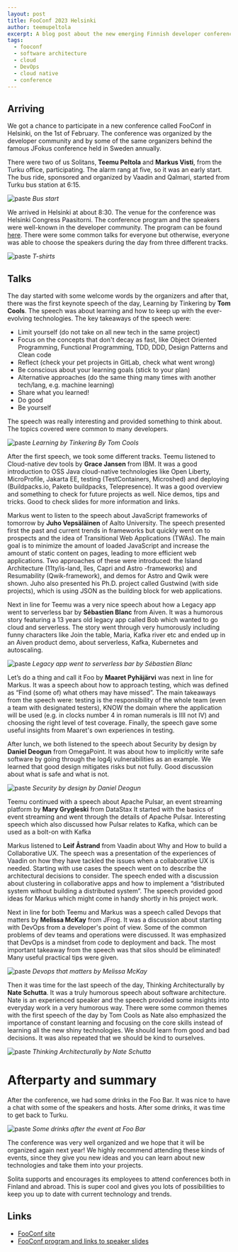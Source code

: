 ```yaml
---
layout: post
title: FooConf 2023 Helsinki
author: teemupeltola
excerpt: A blog post about the new emerging Finnish developer conference, FooConf 2023 Helsinki, held 1.2.2023
tags:
  - fooconf
  - software architecture
  - cloud
  - DevOps
  - cloud native
  - conference
---
```


## Arriving

We got a chance to participate in a new conference called FooConf in Helsinki, on the 1st of February. The conference was organized by the developer community and by some of the same organizers behind the famous JFokus conference held in Sweden annually.

There were two of us Solitans, **Teemu Peltola** and **Markus Visti**, from the Turku office, participating. The alarm rang at five, so it was an early start. The bus ride, sponsored and organized by Vaadin and Qalmari, started from Turku bus station at 6:15.

![paste](/img/2023-fooconf/fooconf2023_1.jpg)
_Bus start_

We arrived in Helsinki at about 8:30. The venue for the conference was Helsinki Congress Paasitorni. The conference program and the speakers were well-known in the developer community. The program can be found [here](https://www.fooconf.fi/schedule). There were some common talks for everyone but otherwise, everyone was able to choose the speakers during the day from three different tracks.

![paste](/img/2023-fooconf/fooconf2023_2.jpg)
_T-shirts_

## Talks

The day started with some welcome words by the organizers and after that, there was the first keynote speech of the day, Learning by Tinkering by **Tom Cools**. The speech was about learning and how to keep up with the ever-evolving technologies. The key takeaways of the speech were:

- Limit yourself (do not take on all new tech in the same project)
- Focus on the concepts that don't decay as fast, like Object Oriented Programming, Functional Programming, TDD, DDD, Design Patterns and Clean code
- Reflect (check your pet projects in GitLab, check what went wrong)
- Be conscious about your learning goals (stick to your plan)
- Alternative approaches (do the same thing many times with another tech/lang, e.g. machine learning)
- Share what you learned!
- Do good
- Be yourself

The speech was really interesting and provided something to think about. The topics covered were common to many developers.

![paste](/img/2023-fooconf/fooconf2023_4.jpg)
_Learning by Tinkering By Tom Cools_

After the first speech, we took some different tracks. Teemu listened to Cloud-native dev tools by **Grace Jansen** from IBM. It was a good introduction to OSS Java cloud-native technologies like Open Liberty, MicroProfile, Jakarta EE, testing (TestContainers, Microshed) and deploying (Buildpacks.io, Paketo buildpacks, Telepresence). It was a good overview and something to check for future projects as well. Nice demos, tips and tricks. Good to check slides for more information and links.

Markus went to listen to the speech about JavaScript frameworks of tomorrow by **Juho Vepsäläinen** of Aalto University. The speech presented first the past and current trends in frameworks but quickly went on to prospects and the idea of Transitional Web Applications (TWAs). The main goal is to minimize the amount of loaded JavaScript and increase the amount of static content on pages, leading to more efficient web applications. Two approaches of these were introduced: the Island Architecture (11ty/is-land, îles, Capri and Astro -frameworks) and Resumability (Qwik-framework), and demos for Astro and Qwik were shown. Juho also presented his Ph.D. project called Gustwind (with side projects), which is using JSON as the building block for web applications.

Next in line for Teemu was a very nice speech about how a Legacy app went to serverless bar by **Sébastien Blanc** from Aiven. It was a humorous story featuring a 13 years old legacy app called Bob which wanted to go cloud and serverless. The story went through very humorously including funny characters like Join the table, Maria, Kafka river etc and ended up in an Aiven product demo, about serverless, Kafka, Kubernetes and autoscaling.

![paste](/img/2023-fooconf/fooconf2023_5.jpg)
_Legacy app went to serverless bar by Sébastien Blanc_

Let’s do a thing and call it Foo by **Maaret Pyhäjärvi** was next in line for Markus. It was a speech about how to approach testing, which was defined as “Find (some of) what others may have missed”. The main takeaways from the speech were: testing is the responsibility of the whole team (even a team with designated testers), KNOW the domain where the application will be used (e.g. in clocks number 4 in roman numerals is IIII not IV) and choosing the right level of test coverage. Finally, the speech gave some useful insights from Maaret's own experiences in testing.

After lunch, we both listened to the speech about Security by design by **Daniel Deogun** from OmegaPoint. It was about how to implicitly write safe software by going through the log4j vulnerabilities as an example. We learned that good design mitigates risks but not fully. Good discussion about what is safe and what is not.

![paste](/img/2023-fooconf/fooconf2023_6.jpg)
_Security by design by Daniel Deogun_

Teemu continued with a speech about Apache Pulsar, an event streaming platform by **Mary Grygleski** from DataStax It started with the basics of event streaming and went through the details of Apache Pulsar. Interesting speech which also discussed how Pulsar relates to Kafka, which can be used as a bolt-on with Kafka

Markus listened to **Leif Åstrand** from Vaadin about Why and How to build a Collaborative UX. The speech was a presentation of the experiences of Vaadin on how they have tackled the issues when a collaborative UX is needed. Starting with use cases the speech went on to describe the architectural decisions to consider. The speech ended with a discussion about clustering in collaborative apps and how to implement a “distributed system without building a distributed system”. The speech provided good ideas for Markus which might come in handy shortly in his project work.

Next in line for both Teemu and Markus was a speech called Devops that matters by **Melissa McKay** from JFrog. It was a discussion about starting with DevOps from a developer's point of view. Some of the common problems of dev teams and operations were discussed. It was emphasized that DevOps is a mindset from code to deployment and back. The most important takeaway from the speech was that silos should be eliminated! Many useful practical tips were given.

![paste](/img/2023-fooconf/fooconf2023_7.jpg)
_Devops that matters by Melissa McKay_

Then it was time for the last speech of the day, Thinking Architecturally by **Nate Schutta**. It was a truly humorous speech about software architecture. Nate is an experienced speaker and the speech provided some insights into everyday work in a very humorous way. There were some common themes with the first speech of the day by Tom Cools as Nate also emphasized the importance of constant learning and focusing on the core skills instead of learning all the new shiny technologies. We should learn from good and bad decisions. It was also repeated that we should be kind to ourselves.

![paste](/img/2023-fooconf/fooconf2023_8.jpg)
_Thinking Architecturally by Nate Schutta_

# Afterparty and summary

After the conference, we had some drinks in the Foo Bar. It was nice to have a chat with some of the speakers and hosts. After some drinks, it was time to get back to Turku.

![paste](/img/2023-fooconf/fooconf2023_9.jpg)
_Some drinks after the event at Foo Bar_

The conference was very well organized and we hope that it will be organized again next year! We highly recommend attending these kinds of events, since they give you new ideas and you can learn about new technologies and take them into your projects.

Solita supports and encourages its employees to attend conferences both in Finland and abroad. This is super cool and gives you lots of possibilities to keep you up to date with current technology and trends.

## Links

- [FooConf site](https://fooconf.fi)
- [FooConf program and links to speaker slides](https://www.fooconf.fi/schedule)
